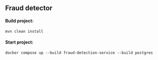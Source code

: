 ## Fraud detector

#### Build project:
```shell
mvn clean install
```

#### Start project:
```shell
docker compose up --build fraud-detection-service --build postgres
```
